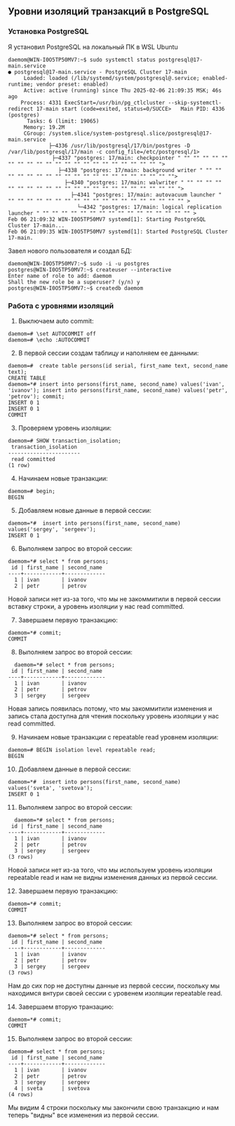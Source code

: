 ## Уровни изоляций транзакций в PostgreSQL
### Установка PostgreSQL
Я установил PostgreSQL на локальный ПК в WSL Ubuntu  
```
daemom@WIN-I0O5TP50MV7:~$ sudo systemctl status postgresql@17-main.service  
● postgresql@17-main.service - PostgreSQL Cluster 17-main
     Loaded: loaded (/lib/systemd/system/postgresql@.service; enabled-runtime; vendor preset: enabled)
     Active: active (running) since Thu 2025-02-06 21:09:35 MSK; 46s ago
    Process: 4331 ExecStart=/usr/bin/pg_ctlcluster --skip-systemctl-redirect 17-main start (code=exited, status=0/SUCCE>   Main PID: 4336 (postgres)
      Tasks: 6 (limit: 19065)
     Memory: 19.2M
     CGroup: /system.slice/system-postgresql.slice/postgresql@17-main.service
             ├─4336 /usr/lib/postgresql/17/bin/postgres -D /var/lib/postgresql/17/main -c config_file=/etc/postgresql/1>
              ├─4337 "postgres: 17/main: checkpointer " "" "" "" "" "" "" "" "" "" "" "" "" "" "" "" "" "" "" "" "" "" ">
                ├─4338 "postgres: 17/main: background writer " "" "" "" "" "" "" "" "" "" "" "" "" "" "" "" "" "" "" "" "">
                  ├─4340 "postgres: 17/main: walwriter " "" "" "" "" "" "" "" "" "" "" "" "" "" "" "" "" "" "" "" "" "" "" ">
                    ├─4341 "postgres: 17/main: autovacuum launcher " "" "" "" "" "" "" "" "" "" "" "" "" "" "" "" "" "" "" "" >
                      └─4342 "postgres: 17/main: logical replication launcher " "" "" "" "" "" "" "" "" "" "" "" "" "" "" "" "" >
Feb 06 21:09:32 WIN-I0O5TP50MV7 systemd[1]: Starting PostgreSQL Cluster 17-main...
Feb 06 21:09:35 WIN-I0O5TP50MV7 systemd[1]: Started PostgreSQL Cluster 17-main.
```
Завел нового пользователя и создал БД:  
```
daemom@WIN-I0O5TP50MV7:~$ sudo -i -u postgres
postgres@WIN-I0O5TP50MV7:~$ createuser --interactive
Enter name of role to add: daemom
Shall the new role be a superuser? (y/n) y
postgres@WIN-I0O5TP50MV7:~$ createdb daemom
```
### Работа с уровнями изоляций
1. Выключаем auto commit:
```
daemom=# \set AUTOCOMMIT off
daemom=# \echo :AUTOCOMMIT
```
2. В первой сессии создам таблицу и наполняем ее данными:
```
daemom=#  create table persons(id serial, first_name text, second_name text);
CREATE TABLE
daemom=*# insert into persons(first_name, second_name) values('ivan', 'ivanov'); insert into persons(first_name, second_name) values('petr', 'petrov'); commit;
INSERT 0 1
INSERT 0 1
COMMIT
```
3. Проверяем уровень изоляции:
```
daemom=# SHOW transaction_isolation;
 transaction_isolation
-----------------------
 read committed
(1 row)
```
4. Начинаем новые транзакции:
```
daemom=# begin;
BEGIN
```
5. Добавляем новые данные в первой сессии:
```
daemom=*#  insert into persons(first_name, second_name) values('sergey', 'sergeev');
INSERT 0 1
```
6. Выполняем запрос во второй сессии:
```
daemom=*# select * from persons;
 id | first_name | second_name
----+------------+-------------
  1 | ivan       | ivanov
  2 | petr       | petrov
```  
Новой записи нет из-за того, что мы не закоммитили в первой сессии вставку строки, а уровень изоляции у нас read committed.  

7. Завершаем первую транзакцию:  
```
daemom=*# commit;
COMMIT
```
8. Выполняем запрос во второй сессии:
```
  daemom=*# select * from persons;
 id | first_name | second_name
----+------------+-------------
  1 | ivan       | ivanov
  2 | petr       | petrov
  3 | sergey     | sergeev
 ```
  Новая запись появилась потому, что мы закоммитили изменения и запись стала доступна для чтения поскольку уровень изоляции у нас read committed.

9. Начинаем новые транзакции с repeatable read уровнем изоляции:
```
daemom=# BEGIN isolation level repeatable read;
BEGIN
```
10. Добавляем данные в первой сессии:
```
daemom=*#  insert into persons(first_name, second_name) values('sveta', 'svetova');
INSERT 0 1
```
11. Выполняем запрос во второй сессии:
```
  daemom=*# select * from persons;
 id | first_name | second_name
----+------------+-------------
  1 | ivan       | ivanov
  2 | petr       | petrov
  3 | sergey     | sergeev
(3 rows)
```
Новой записи нет из-за того, что мы используем уровень изоляции repeatable read и нам не видны изменения данных из первой сессии.  

12. Завершаем первую транзакцию:
```
daemom=*# commit;
COMMIT
```
13. Выполняем запрос во второй сессии:
``` 
daemom=*# select * from persons;
 id | first_name | second_name
----+------------+-------------
  1 | ivan       | ivanov
  2 | petr       | petrov
  3 | sergey     | sergeev
(3 rows)
``` 
Нам до сих пор не доступны данные из первой сессии, поскольку мы находимся внтури своей сессии с уровенем изоляции repeatable read.  

14. Завершаем вторую транзацию:
``` 
daemom=*# commit;
COMMIT
```
15. Выполняем запрос во второй сессии:
```
daemom=# select * from persons;
 id | first_name | second_name
----+------------+-------------
  1 | ivan       | ivanov
  2 | petr       | petrov
  3 | sergey     | sergeev
  4 | sveta      | svetova
(4 rows)
```
Мы видим 4 строки поскольку мы закончили свою транзакцию и нам теперь "видны" все изменения из первой сессии.
